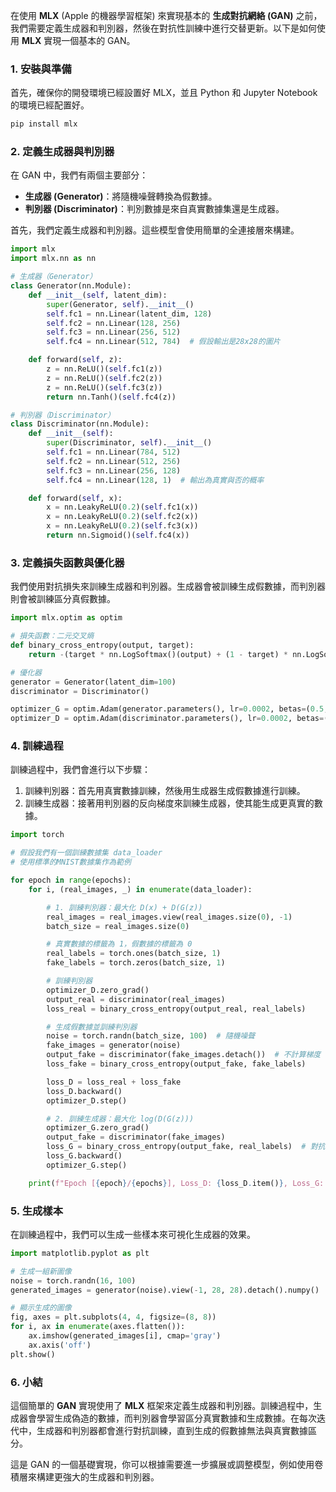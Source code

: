在使用 **MLX** (Apple 的機器學習框架) 來實現基本的 **生成對抗網絡 (GAN)** 之前，我們需要定義生成器和判別器，然後在對抗性訓練中進行交替更新。以下是如何使用 **MLX** 實現一個基本的 GAN。

### **1. 安裝與準備**

首先，確保你的開發環境已經設置好 MLX，並且 Python 和 Jupyter Notebook 的環境已經配置好。

```bash
pip install mlx
```

### **2. 定義生成器與判別器**

在 GAN 中，我們有兩個主要部分：

- **生成器 (Generator)**：將隨機噪聲轉換為假數據。
- **判別器 (Discriminator)**：判別數據是來自真實數據集還是生成器。

首先，我們定義生成器和判別器。這些模型會使用簡單的全連接層來構建。

```python
import mlx
import mlx.nn as nn

# 生成器（Generator）
class Generator(nn.Module):
    def __init__(self, latent_dim):
        super(Generator, self).__init__()
        self.fc1 = nn.Linear(latent_dim, 128)
        self.fc2 = nn.Linear(128, 256)
        self.fc3 = nn.Linear(256, 512)
        self.fc4 = nn.Linear(512, 784)  # 假設輸出是28x28的圖片

    def forward(self, z):
        z = nn.ReLU()(self.fc1(z))
        z = nn.ReLU()(self.fc2(z))
        z = nn.ReLU()(self.fc3(z))
        return nn.Tanh()(self.fc4(z))

# 判別器（Discriminator）
class Discriminator(nn.Module):
    def __init__(self):
        super(Discriminator, self).__init__()
        self.fc1 = nn.Linear(784, 512)
        self.fc2 = nn.Linear(512, 256)
        self.fc3 = nn.Linear(256, 128)
        self.fc4 = nn.Linear(128, 1)  # 輸出為真實與否的概率

    def forward(self, x):
        x = nn.LeakyReLU(0.2)(self.fc1(x))
        x = nn.LeakyReLU(0.2)(self.fc2(x))
        x = nn.LeakyReLU(0.2)(self.fc3(x))
        return nn.Sigmoid()(self.fc4(x))
```

### **3. 定義損失函數與優化器**

我們使用對抗損失來訓練生成器和判別器。生成器會被訓練生成假數據，而判別器則會被訓練區分真假數據。

```python
import mlx.optim as optim

# 損失函數：二元交叉熵
def binary_cross_entropy(output, target):
    return -(target * nn.LogSoftmax()(output) + (1 - target) * nn.LogSoftmax()(1 - output))

# 優化器
generator = Generator(latent_dim=100)
discriminator = Discriminator()

optimizer_G = optim.Adam(generator.parameters(), lr=0.0002, betas=(0.5, 0.999))
optimizer_D = optim.Adam(discriminator.parameters(), lr=0.0002, betas=(0.5, 0.999))
```

### **4. 訓練過程**

訓練過程中，我們會進行以下步驟：

1. 訓練判別器：首先用真實數據訓練，然後用生成器生成假數據進行訓練。
2. 訓練生成器：接著用判別器的反向梯度來訓練生成器，使其能生成更真實的數據。

```python
import torch

# 假設我們有一個訓練數據集 data_loader
# 使用標準的MNIST數據集作為範例

for epoch in range(epochs):
    for i, (real_images, _) in enumerate(data_loader):

        # 1. 訓練判別器：最大化 D(x) + D(G(z))
        real_images = real_images.view(real_images.size(0), -1)
        batch_size = real_images.size(0)

        # 真實數據的標籤為 1，假數據的標籤為 0
        real_labels = torch.ones(batch_size, 1)
        fake_labels = torch.zeros(batch_size, 1)

        # 訓練判別器
        optimizer_D.zero_grad()
        output_real = discriminator(real_images)
        loss_real = binary_cross_entropy(output_real, real_labels)

        # 生成假數據並訓練判別器
        noise = torch.randn(batch_size, 100)  # 隨機噪聲
        fake_images = generator(noise)
        output_fake = discriminator(fake_images.detach())  # 不計算梯度
        loss_fake = binary_cross_entropy(output_fake, fake_labels)

        loss_D = loss_real + loss_fake
        loss_D.backward()
        optimizer_D.step()

        # 2. 訓練生成器：最大化 log(D(G(z)))
        optimizer_G.zero_grad()
        output_fake = discriminator(fake_images)
        loss_G = binary_cross_entropy(output_fake, real_labels)  # 對抗訓練
        loss_G.backward()
        optimizer_G.step()

    print(f"Epoch [{epoch}/{epochs}], Loss_D: {loss_D.item()}, Loss_G: {loss_G.item()}")
```

### **5. 生成樣本**

在訓練過程中，我們可以生成一些樣本來可視化生成器的效果。

```python
import matplotlib.pyplot as plt

# 生成一組新圖像
noise = torch.randn(16, 100)
generated_images = generator(noise).view(-1, 28, 28).detach().numpy()

# 顯示生成的圖像
fig, axes = plt.subplots(4, 4, figsize=(8, 8))
for i, ax in enumerate(axes.flatten()):
    ax.imshow(generated_images[i], cmap='gray')
    ax.axis('off')
plt.show()
```

### **6. 小結**

這個簡單的 **GAN** 實現使用了 **MLX** 框架來定義生成器和判別器。訓練過程中，生成器會學習生成偽造的數據，而判別器會學習區分真實數據和生成數據。在每次迭代中，生成器和判別器都會進行對抗訓練，直到生成的假數據無法與真實數據區分。

這是 GAN 的一個基礎實現，你可以根據需要進一步擴展或調整模型，例如使用卷積層來構建更強大的生成器和判別器。